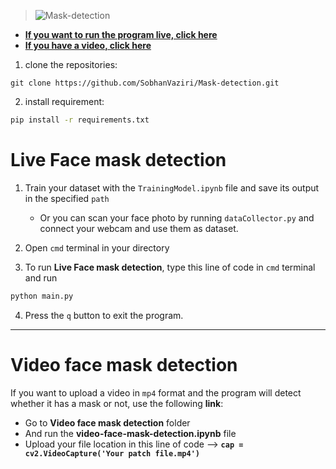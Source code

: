 > ![Mask-detection](https://private-user-images.githubusercontent.com/160171825/368738496-56120af6-ccdf-44d3-80fe-3d2a05372770.png?jwt=eyJhbGciOiJIUzI1NiIsInR5cCI6IkpXVCJ9.eyJpc3MiOiJnaXRodWIuY29tIiwiYXVkIjoicmF3LmdpdGh1YnVzZXJjb250ZW50LmNvbSIsImtleSI6ImtleTUiLCJleHAiOjE3MjY2OTQxMjIsIm5iZiI6MTcyNjY5MzgyMiwicGF0aCI6Ii8xNjAxNzE4MjUvMzY4NzM4NDk2LTU2MTIwYWY2LWNjZGYtNDRkMy04MGZlLTNkMmEwNTM3Mjc3MC5wbmc_WC1BbXotQWxnb3JpdGhtPUFXUzQtSE1BQy1TSEEyNTYmWC1BbXotQ3JlZGVudGlhbD1BS0lBVkNPRFlMU0E1M1BRSzRaQSUyRjIwMjQwOTE4JTJGdXMtZWFzdC0xJTJGczMlMkZhd3M0X3JlcXVlc3QmWC1BbXotRGF0ZT0yMDI0MDkxOFQyMTEwMjJaJlgtQW16LUV4cGlyZXM9MzAwJlgtQW16LVNpZ25hdHVyZT1iMjY5M2IzZDcwODQzZGY0YzE5ZjM4MjEzNmI1ZTA1ZmQ0NDI0N2UwYTRkNzQ1MWZkMjEyYmZiZWViOWIwYTIzJlgtQW16LVNpZ25lZEhlYWRlcnM9aG9zdCZhY3Rvcl9pZD0wJmtleV9pZD0wJnJlcG9faWQ9MCJ9.-3xLl65T9nK5Mb5Rnzg5-sTLhqVdbkOBB3l7ymcYENE)



- <b><a href="#Live-Face-mask-detection">If you want to run the program live, click here</a></b><br>
- <b><a href="#Video-face-mask-detection">If you have a video, click here</a></b>

1. clone the repositories:

```git
git clone https://github.com/SobhanVaziri/Mask-detection.git
```

2. install requirement:

```cmd
pip install -r requirements.txt
```

# Live Face mask detection

1. Train your dataset with the `TrainingModel.ipynb` file and save its output in the specified `path`
   - Or you can scan your face photo by running `dataCollector.py` and connect your webcam and use them as dataset.
2. Open `cmd` terminal in your directory

3. To run __Live Face mask detection__, type this line of code in `cmd` terminal and run

```cmd
python main.py
```

4. Press the `q` button to exit the program.

<center>
    <hr width=100% size=4 noshade />
</center>

# Video face mask detection

If you want to upload a video in `mp4` format and the program will detect whether it has a mask or not, use the following __link__:
- Go to __Video face mask detection__ folder
- And run the __video-face-mask-detection.ipynb__ file
- Upload your file location in this line of code --> __`cap = cv2.VideoCapture('Your patch file.mp4')`__
